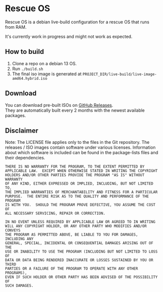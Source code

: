 # Rescue OS
Rescue OS is a debian live-build configuration for a rescue OS that runs from RAM. 

It's currently work in progress and might not work as expected.

## How to build

1. Clone a repo on a debian 13 OS.
2. Run `./build.sh`
3. The final iso image is generated at `PROJECT_DIR/live-build/live-image-amd64.hybrid.iso`

## Download

You can download pre-built ISOs on [GitHub Releases](https://github.com/jandie1505/rescue-os/releases/latest).  
They are automatically built every 2 months with the newest available packages.

## Disclaimer

Note: The LICENSE file applies only to the files in the Git repository.
The releases / ISO images contain software under various licenses.
Information about which software is included can be found in the package-lists files and their dependencies.

```
THERE IS NO WARRANTY FOR THE PROGRAM, TO THE EXTENT PERMITTED BY
APPLICABLE LAW.  EXCEPT WHEN OTHERWISE STATED IN WRITING THE COPYRIGHT
HOLDERS AND/OR OTHER PARTIES PROVIDE THE PROGRAM "AS IS" WITHOUT WARRANTY
OF ANY KIND, EITHER EXPRESSED OR IMPLIED, INCLUDING, BUT NOT LIMITED TO,
THE IMPLIED WARRANTIES OF MERCHANTABILITY AND FITNESS FOR A PARTICULAR
PURPOSE.  THE ENTIRE RISK AS TO THE QUALITY AND PERFORMANCE OF THE PROGRAM
IS WITH YOU.  SHOULD THE PROGRAM PROVE DEFECTIVE, YOU ASSUME THE COST OF
ALL NECESSARY SERVICING, REPAIR OR CORRECTION.

IN NO EVENT UNLESS REQUIRED BY APPLICABLE LAW OR AGREED TO IN WRITING
WILL ANY COPYRIGHT HOLDER, OR ANY OTHER PARTY WHO MODIFIES AND/OR CONVEYS
THE PROGRAM AS PERMITTED ABOVE, BE LIABLE TO YOU FOR DAMAGES, INCLUDING ANY
GENERAL, SPECIAL, INCIDENTAL OR CONSEQUENTIAL DAMAGES ARISING OUT OF THE
USE OR INABILITY TO USE THE PROGRAM (INCLUDING BUT NOT LIMITED TO LOSS OF
DATA OR DATA BEING RENDERED INACCURATE OR LOSSES SUSTAINED BY YOU OR THIRD
PARTIES OR A FAILURE OF THE PROGRAM TO OPERATE WITH ANY OTHER PROGRAMS),
EVEN IF SUCH HOLDER OR OTHER PARTY HAS BEEN ADVISED OF THE POSSIBILITY OF
SUCH DAMAGES.
```
